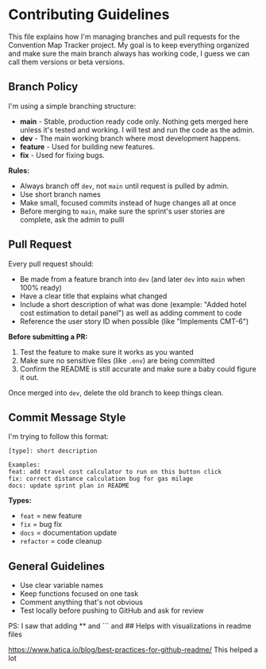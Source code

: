 # Contributing Guidelines

This file explains how I'm managing branches and pull requests for the Convention Map Tracker project. 
My goal is to keep everything organized and make sure the main branch always has working code, I guess we can call them versions or beta versions.

## Branch Policy

I'm using a simple branching structure:

- **main** - Stable, production ready code only. Nothing gets merged here unless it's tested and working. I will test and run the code as the admin.
- **dev** - The main working branch where most development happens.
- **feature** - Used for building new features.
- **fix** - Used for fixing bugs.

**Rules:**
- Always branch off `dev`, not `main` until request is pulled by admin. 
- Use short branch names
- Make small, focused commits instead of huge changes all at once
- Before merging to `main`, make sure the sprint's user stories are complete, ask the admin to pulll

## Pull Request

Every pull request should:
- Be made from a feature branch into `dev` (and later `dev` into `main` when 100% ready)
- Have a clear title that explains what changed
- Include a short description of what was done (example: "Added hotel cost estimation to detail panel") as well as adding comment to code
- Reference the user story ID when possible (like "Implements CMT-6")

**Before submitting a PR:**
1. Test the feature to make sure it works as you wanted
2. Make sure no sensitive files (like `.env`) are being committed
3. Confirm the README is still accurate and make sure a baby could figure it out.

Once merged into `dev`, delete the old branch to keep things clean.

## Commit Message Style

I'm trying to follow this format:
```
[type]: short description

Examples:
feat: add travel cost calculator to run on this button click
fix: correct distance calculation bug for gas milage
docs: update sprint plan in README
```

**Types:**
- `feat` = new feature
- `fix` = bug fix
- `docs` = documentation update
- `refactor` = code cleanup

## General Guidelines

- Use clear variable names
- Keep functions focused on one task
- Comment anything that's not obvious
- Test locally before pushing to GitHub and ask for review

PS: I saw that adding ** and ``` and ## Helps with visualizations in readme files

https://www.hatica.io/blog/best-practices-for-github-readme/ This helped a lot
